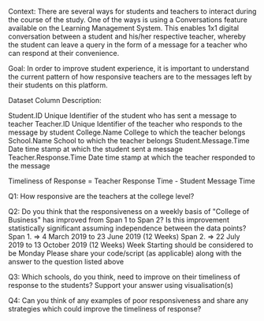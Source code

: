 
Context:
There are several ways for students and teachers to interact during the course of the study. One of the ways is using a Conversations feature available on the Learning Management System.
This enables 1x1 digital conversation between a student and his/her respective teacher, whereby the student can leave a query in the form of a message for a teacher who can respond at their convenience.

Goal:
In order to improve student experience, it is important to understand the current pattern of how responsive teachers are to the messages left by their students on this platform.

Dataset Column Description:

Student.ID Unique Identifier of the student who has sent a message to teacher
Teacher.ID Unique Identifier of the teacher who responds to the message by student
College.Name College to which the teacher belongs
School.Name School to which the teacher belongs
Student.Message.Time Date time stamp at which the student sent a message
Teacher.Response.Time Date time stamp at which the teacher responded to the message

Timeliness of Response  = Teacher Response Time - Student Message Time

Q1: How responsive are the teachers at the college level?

Q2: Do you think that the responsiveness on a weekly basis of "College of Business" has improved from Span 1 to Span 2? Is this improvement statistically significant assuming independence between the data points?
Span 1. => 4 March 2019 to 23 June 2019 (12 Weeks)
Span 2. => 22 July 2019 to 13 October 2019 (12 Weeks)
Week Starting should be considered to be Monday
Please share your code/script (as applicable) along with the answer to the question listed above

Q3: Which schools, do you think, need to improve on their timeliness of response to the students?
Support your answer using visualisation(s)

Q4: Can you think of any examples of poor responsiveness and share any strategies which could improve the timeliness of response?
